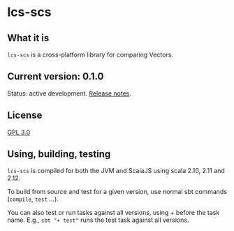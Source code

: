 # lcs-scs

## What it is

`lcs-scs` is a cross-platform library for comparing Vectors.

## Current version: 0.1.0

Status: active development. [Release notes](releases.md).

## License

[GPL 3.0](https://opensource.org/licenses/gpl-3.0.html)

## Using, building, testing

`lcs-scs` is compiled for both the JVM and ScalaJS using scala 2.10, 2.11 and 2.12.

To build from source and test for a given version, use normal sbt commands (`compile`, `test` ...).

You can also test or run tasks against all versions, using + before the task name. E.g., `sbt "+ test"` runs the test task against all versions.
